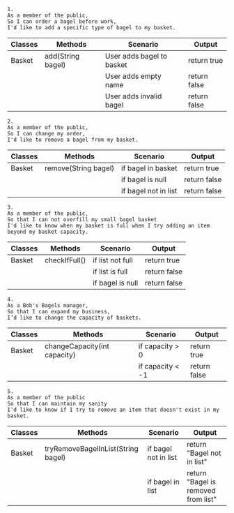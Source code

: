 ```
1.
As a member of the public,
So I can order a bagel before work,
I'd like to add a specific type of bagel to my basket.
```

| Classes | Methods           | Scenario                  | Output       |
|---------|-------------------|---------------------------|--------------|
| Basket  | add(String bagel) | User adds bagel to basket | return true  |
|         |                   | User adds empty name      | return false |
|         |                   | User adds invalid bagel   | return false |


```
2.
As a member of the public,
So I can change my order,
I'd like to remove a bagel from my basket.
```
| Classes | Methods              | Scenario             | Output       |
|---------|----------------------|----------------------|--------------|
| Basket  | remove(String bagel) | if bagel in basket   | return true  |
|         |                      | if bagel is null     | return false |
|         |                      | if bagel not in list | return false |


```
3.
As a member of the public,
So that I can not overfill my small bagel basket
I'd like to know when my basket is full when I try adding an item beyond my basket capacity.
```

| Classes | Methods          | Scenario             | Output       |
|---------|------------------|----------------------|--------------|
| Basket  | checkIfFull()    | if list not full     | return true  |
|         |                  | if list is full      | return false |
|         |                  | if bagel is null     | return false |

```
4.
As a Bob's Bagels manager,
So that I can expand my business,
I’d like to change the capacity of baskets.
```

| Classes | Methods                      | Scenario         | Output       |
|---------|------------------------------|------------------|--------------|
| Basket  | changeCapacity(int capacity) | if capacity > 0  | return true  |
|         |                              | if capacity < -1 | return false |

```
5.
As a member of the public
So that I can maintain my sanity
I'd like to know if I try to remove an item that doesn't exist in my basket.
```

| Classes | Methods                            | Scenario             | Output                              |
|---------|------------------------------------|----------------------|-------------------------------------|
| Basket  | tryRemoveBagelInList(String bagel) | if bagel not in list | return "Bagel not in list"          |
|         |                                    | if bagel in list     | return "Bagel is removed from list" |
